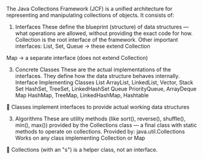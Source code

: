 The Java Collections Framework (JCF) is a unified architecture for representing and manipulating collections of objects. It consists of:
1. Interfaces
These define the blueprint (structure) of data structures — what operations are allowed, without providing the exact code for how.
Collection is the root interface of the framework.
Other important interfaces:
List, Set, Queue → these extend Collection

Map → a separate interface (does not extend Collection)


3. Concrete Classes
These are the actual implementations of the interfaces. They define how the data structure behaves internally.
Interface	Implementing Classes
List	ArrayList, LinkedList, Vector, Stack
Set	HashSet, TreeSet, LinkedHashSet
Queue	PriorityQueue, ArrayDeque
Map	HashMap, TreeMap, LinkedHashMap, Hashtable

📌 Classes implement interfaces to provide actual working data structures


3. Algorithms
These are utility methods (like sort(), reverse(), shuffle(), min(), max()) provided by the Collections class — a final class with static methods to operate on collections.
Provided by: java.util.Collections
Works on any class implementing Collection or Map

📌 Collections (with an "s") is a helper class, not an interface.
